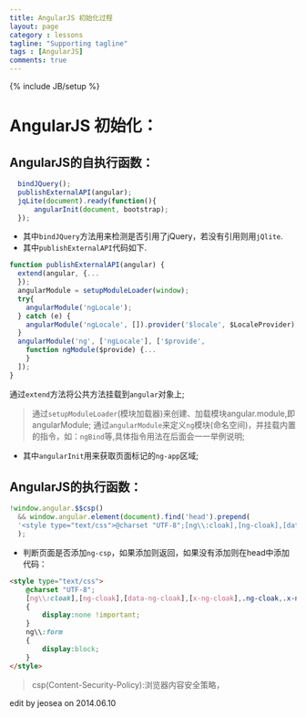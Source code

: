 ```yaml
---
title: AngularJS 初始化过程
layout: page
category : lessons
tagline: "Supporting tagline"
tags : [AngularJS]
comments: true
---
```

{% include JB/setup %}

# AngularJS 初始化：
## AngularJS的自执行函数：

```js
  bindJQuery();
  publishExternalAPI(angular);
  jqLite(document).ready(function(){
      angularInit(document, bootstrap);
  });
```

+ 其中`bindJQuery`方法用来检测是否引用了jQuery，若没有引用则用`jQlite`.
+ 其中`publishExternalAPI`代码如下.

```js
function publishExternalAPI(angular) {
  extend(angular, {...
  });
  angularModule = setupModuleLoader(window);
  try{
    angularModule('ngLocale');
  } catch (e) {
    angularModule('ngLocale', []).provider('$locale', $LocaleProvider);
  }
  angularModule('ng', ['ngLocale'], ['$provide',
    function ngModule($provide) {...
    }
  ]);
}
```

 通过`extend`方法将公共方法挂载到`angular`对象上;
> 通过`setupModuleLoader`(模块加载器)来创建、加载模块angular.module,即angularModule;
> 通过`angularModule`来定义`ng`模块(命名空间)，并挂载内置的指令，如：`ngBind`等,具体指令用法在后面会一一举例说明;
+ 其中`angularInit`用来获取页面标记的`ng-app`区域;

## AngularJS的执行函数：
```js
!window.angular.$$csp() 
  && window.angular.element(document).find('head').prepend(
  '<style type="text/css">@charset "UTF-8";[ng\\:cloak],[ng-cloak],[data-ng-cloak],[x-ng-cloak],.ng-cloak,.x-ng-cloak,.ng-hide{display:none !important;}ng\\:form{display:block;}</style>'
  );
```
+ 判断页面是否添加`ng-csp`，如果添加则返回，如果没有添加则在head中添加代码：
```html
<style type="text/css">
    @charset "UTF-8";
    [ng\\:cloak],[ng-cloak],[data-ng-cloak],[x-ng-cloak],.ng-cloak,.x-ng-cloak,.ng-hide
    {
        display:none !important;
    }
    ng\\:form
    {
        display:block;
    }
</style>
```
> csp(Content-Security-Policy):浏览器内容安全策略，

edit by jeosea on 2014.06.10
